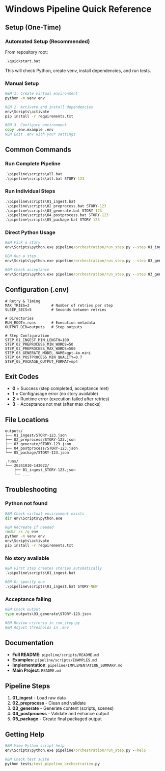 # Windows Pipeline Quick Reference

## Setup (One-Time)

### Automated Setup (Recommended)

From repository root:
```cmd
.\quickstart.bat
```

This will check Python, create venv, install dependencies, and run tests.

### Manual Setup

```cmd
REM 1. Create virtual environment
python -m venv env

REM 2. Activate and install dependencies
env\Scripts\activate
pip install -r requirements.txt

REM 3. Configure environment
copy .env.example .env
REM Edit .env with your settings
```

## Common Commands

### Run Complete Pipeline
```cmd
.\pipeline\scripts\all.bat
.\pipeline\scripts\all.bat STORY-123
```

### Run Individual Steps
```cmd
.\pipeline\scripts\01_ingest.bat
.\pipeline\scripts\02_preprocess.bat STORY-123
.\pipeline\scripts\03_generate.bat STORY-123
.\pipeline\scripts\04_postprocess.bat STORY-123
.\pipeline\scripts\05_package.bat STORY-123
```

### Direct Python Usage
```cmd
REM Pick a story
env\Scripts\python.exe pipeline/orchestration/run_step.py --step 01_ingest --action pick-one

REM Run a step
env\Scripts\python.exe pipeline/orchestration/run_step.py --step 03_generate --run-id test-001 --story-id DEMO-001 --action run

REM Check acceptance
env\Scripts\python.exe pipeline/orchestration/run_step.py --step 03_generate --story-id DEMO-001 --action check-acceptance
```

## Configuration (.env)

```env
# Retry & Timing
MAX_TRIES=3          # Number of retries per step
SLEEP_SECS=5         # Seconds between retries

# Directories
RUN_ROOT=.runs       # Execution metadata
OUTPUT_DIR=outputs   # Step outputs

# Step Configuration
STEP_01_INGEST_MIN_LENGTH=100
STEP_02_PREPROCESS_MIN_WORDS=50
STEP_02_PREPROCESS_MAX_WORDS=500
STEP_03_GENERATE_MODEL_NAME=gpt-4o-mini
STEP_04_POSTPROCESS_MIN_QUALITY=0.7
STEP_05_PACKAGE_OUTPUT_FORMAT=mp4
```

## Exit Codes

- **0** = Success (step completed, acceptance met)
- **1** = Config/usage error (no story available)
- **2** = Runtime error (execution failed after retries)
- **3** = Acceptance not met (after max checks)

## File Locations

```
outputs/
├── 01_ingest/STORY-123.json
├── 02_preprocess/STORY-123.json
├── 03_generate/STORY-123.json
├── 04_postprocess/STORY-123.json
└── 05_package/STORY-123.json

.runs/
└── 20241010-143022/
    ├── 01_ingest_STORY-123.json
    └── ...
```

## Troubleshooting

### Python not found
```cmd
REM Check virtual environment exists
dir env\Scripts\python.exe

REM Recreate if needed
rmdir /s /q env
python -m venv env
env\Scripts\activate
pip install -r requirements.txt
```

### No story available
```cmd
REM First step creates stories automatically
.\pipeline\scripts\01_ingest.bat

REM Or specify one
.\pipeline\scripts\01_ingest.bat STORY-NEW
```

### Acceptance failing
```cmd
REM Check output
type outputs\03_generate\STORY-123.json

REM Review criteria in run_step.py
REM Adjust thresholds in .env
```

## Documentation

- **Full README**: `pipeline/scripts/README.md`
- **Examples**: `pipeline/scripts/EXAMPLES.md`
- **Implementation**: `pipeline/IMPLEMENTATION_SUMMARY.md`
- **Main Project**: `README.md`

## Pipeline Steps

1. **01_ingest** - Load raw data
2. **02_preprocess** - Clean and validate
3. **03_generate** - Generate content (scripts, scenes)
4. **04_postprocess** - Validate and enhance output
5. **05_package** - Create final packaged output

## Getting Help

```cmd
REM View Python script help
env\Scripts\python.exe pipeline/orchestration/run_step.py --help

REM Check test suite
python tests/test_pipeline_orchestration.py
```
